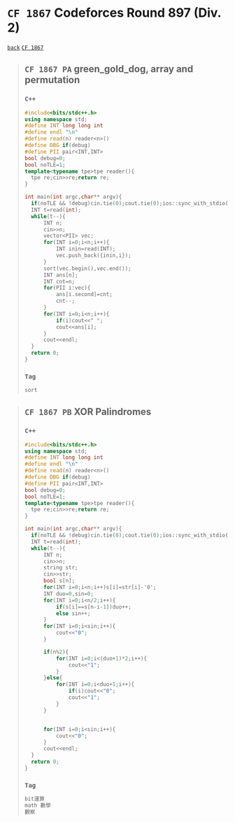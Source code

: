 <link id="style_css" rel="stylesheet" type="text/css" href="/OJ_ans/style.css">

# `CF 1867` Codeforces Round 897 (Div. 2)

[`back`](../) [`CF 1867`](https://codeforces.com/contest/1867)

> ## `CF 1867 PA` green_gold_dog, array and permutation
>
> ### `C++`
>
> ```c++
> #include<bits/stdc++.h>
> using namespace std;
> #define INT long long int
> #define endl "\n"
> #define read(n) reader<n>()
> #define DBG if(debug)
> #define PII pair<INT,INT>
> bool debug=0;
> bool noTLE=1;
> template<typename tpe>tpe reader(){
> 	tpe re;cin>>re;return re;
> }
>
> int main(int argc,char** argv){
> 	if(noTLE && !debug)cin.tie(0);cout.tie(0);ios::sync_with_stdio(0);
> 	INT t=read(int);
> 	while(t--){
> 		INT n;
> 		cin>>n;
> 		vector<PII> vec;
> 		for(INT i=0;i<n;i++){
> 			INT inin=read(INT);
> 			vec.push_back({inin,i});
> 		}
> 		sort(vec.begin(),vec.end());
> 		INT ans[n];
> 		INT cnt=n;
> 		for(PII i:vec){
> 			ans[i.second]=cnt;
> 			cnt--;
> 		}
> 		for(INT i=0;i<n;i++){
> 			if(i)cout<<" ";
> 			cout<<ans[i];
> 		}
> 		cout<<endl;
> 	}
> 	return 0;
> }
> ```
>
> ### `Tag`
>
> ```txt
> sort
> ```

> ## `CF 1867 PB` XOR Palindromes
>
> ### `C++`
>
> ```c++
> #include<bits/stdc++.h>
> using namespace std;
> #define INT long long int
> #define endl "\n"
> #define read(n) reader<n>()
> #define DBG if(debug)
> #define PII pair<INT,INT>
> bool debug=0;
> bool noTLE=1;
> template<typename tpe>tpe reader(){
> 	tpe re;cin>>re;return re;
> }
>
> int main(int argc,char** argv){
> 	if(noTLE && !debug)cin.tie(0);cout.tie(0);ios::sync_with_stdio(0);
> 	INT t=read(int);
> 	while(t--){
> 		INT n;
> 		cin>>n;
> 		string str;
> 		cin>>str;
> 		bool s[n];
> 		for(INT i=0;i<n;i++)s[i]=str[i]-'0';
> 		INT duo=0,sin=0;
> 		for(INT i=0;i<n/2;i++){
> 			if(s[i]==s[n-i-1])duo++;
> 			else sin++;
> 		}
> 		for(INT i=0;i<sin;i++){
> 			cout<<"0";
> 		}
>
> 		if(n%2){
> 			for(INT i=0;i<(duo+1)*2;i++){
> 				cout<<"1";
> 			}
> 		}else{
> 			for(INT i=0;i<duo+1;i++){
> 				if(i)cout<<"0";
> 				cout<<"1";
> 			}
> 		}
>
>
> 		for(INT i=0;i<sin;i++){
> 			cout<<"0";
> 		}
> 		cout<<endl;
> 	}
> 	return 0;
> }
> ```
>
> ### `Tag`
>
> ```txt
> bit運算
> math 數學
> 觀察
> ```
